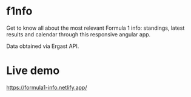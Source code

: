 # f1nfo
Get to know all about the most relevant Formula 1 info: standings, latest results and calendar through this responsive angular app.

Data obtained via Ergast API.


# Live demo
https://formula1-info.netlify.app/
